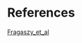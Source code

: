 # References

[Fragaszy_et_al](https://www.psychology.uga.edu/sites/default/files/Fragaszy_et_al-2016-Developmental_Psychobiology.pdf)
